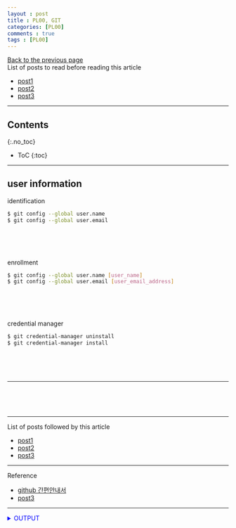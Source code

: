 ```yaml
---
layout : post
title : PL00, GIT
categories: [PL00]
comments : true
tags : [PL00]
---
```

[Back to the previous page](https://userdyk-github.github.io/Study.html) <br>
List of posts to read before reading this article
- <a href='https://userdyk-github.github.io/'>post1</a>
- <a href='https://userdyk-github.github.io/'>post2</a>
- <a href='https://userdyk-github.github.io/'>post3</a>

---

## Contents
{:.no_toc}

* ToC
{:toc}

<hr class="division1">

## **user information**
<span class="frame3">identification</span>
```bash
$ git config --global user.name
$ git config --global user.email
```
<br><br><br>

<span class="frame3">enrollment</span>
```bash
$ git config --global user.name [user_name]
$ git config --global user.email [user_email_address]
```
<br><br><br>

<span class="frame3">credential manager</span>
```bash
$ git credential-manager uninstall
$ git credential-manager install
```
<br><br><br>

<hr class="division2">

<br><br><br>

<hr class="division1">

List of posts followed by this article
- [post1](https://userdyk-github.github.io/)
- <a href='https://userdyk-github.github.io/'>post2</a>
- <a href='https://userdyk-github.github.io/'>post3</a>

---

Reference
- <a href='https://rogerdudler.github.io/git-guide/index.ko.html' target="_blank">github 간편안내서</a>
- <a href='https://userdyk-github.github.io/'>post3</a>

---

<details markdown="1">
<summary class='jb-small' style="color:blue">OUTPUT</summary>
<hr class='division3'>
    <details markdown="1">
    <summary class='jb-small' style="color:red">OUTPUT</summary>
    <hr class='division3_1'>
    <hr class='division3_1'>
    </details>
<hr class='division3'>
</details>
